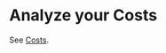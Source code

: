 # Analyze your Costs

See [Costs](elastigroup/tutorials/elastigroup-actions-menu/elastigroup-overview?id=costs).
